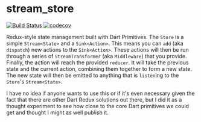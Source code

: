 # stream_store

[![Build Status](https://travis-ci.org/brianegan/stream_store.svg?branch=master)](https://travis-ci.org/brianegan/stream_store) [![codecov](https://codecov.io/gh/brianegan/stream_store/branch/master/graph/badge.svg)](https://codecov.io/gh/brianegan/stream_store)

Redux-style state management built with Dart Primitives. The `Store` is a simple `Stream<State>` and a `Sink<Action>`. This means you can `add` (aka `dispatch`) new actions to the `Sink<Action>`. These actions will then be run through a series of `StreamTransformer` (aka `Middleware`) that you provide. Finally, the action will reach the provided `reducer`. It will take the previous state and the current action, combining them together to form a new state. The new state will then be emitted to anything that is `listen`ing to the `Store`'s `Stream<State>`.  

I have no idea if anyone wants to use this or if it's even necessary given the fact that there are other Dart Redux solutions out there, but I did it as a thought experiment to see how close to the core Dart primitives we could get and thought I might as well publish it.

